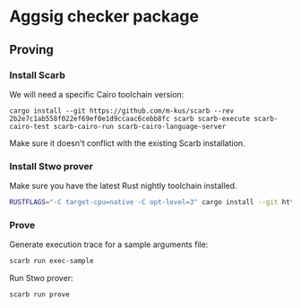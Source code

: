 # Aggsig checker package

## Proving

### Install Scarb

We will need a specific Cairo toolchain version:

```
cargo install --git https://github.com/m-kus/scarb --rev 2b2e7c1ab558f022ef69ef0e1d9ccaac6cebb8fc scarb scarb-execute scarb-cairo-test scarb-cairo-run scarb-cairo-language-server
```

Make sure it doesn't conflict with the existing Scarb installation.

### Install Stwo prover

Make sure you have the latest Rust nightly toolchain installed.

```sh
RUSTFLAGS="-C target-cpu=native -C opt-level=3" cargo install --git https://github.com/starkware-libs/stwo-cairo adapted_stwo
```

### Prove

Generate execution trace for a sample arguments file:

```sh
scarb run exec-sample
```

Run Stwo prover:

```sh
scarb run prove
```
